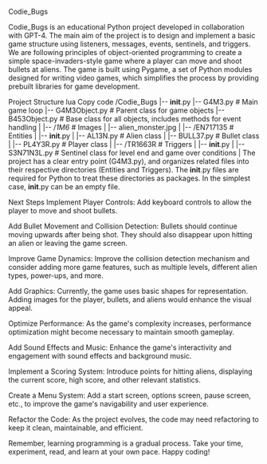Codie_Bugs

Codie_Bugs is an educational Python project developed in collaboration with GPT-4. The main aim of the project is to design and implement a basic game structure using listeners, messages, events, sentinels, and triggers. We are following principles of object-oriented programming to create a simple space-invaders-style game where a player can move and shoot bullets at aliens. The game is built using Pygame, a set of Python modules designed for writing video games, which simplifies the process by providing prebuilt libraries for game development.

Project Structure
lua
Copy code
/Codie_Bugs
|-- __init__.py
|-- G4M3.py                    # Main game loop
|-- G4M3Object.py              # Parent class for game objects
|-- B453Object.py              # Base class for all objects, includes methods for event handling
|
|-- /_1M6_                     # Images
|   |-- alien_monster.jpg
|
|-- /EN717135                  # Entities
|   |-- __init__.py
|   |-- AL13N.py               # Alien class
|   |-- BULL37.py              # Bullet class
|   |-- PL4Y3R.py              # Player class
|
|-- /TR1663R                   # Triggers
|   |-- __init__.py
|   |-- S3N71N3L.py            # Sentinel class for level end and game over conditions
|
The project has a clear entry point (G4M3.py), and organizes related files into their respective directories (Entities and Triggers). The __init__.py files are required for Python to treat these directories as packages. In the simplest case, __init__.py can be an empty file.

Next Steps
Implement Player Controls: Add keyboard controls to allow the player to move and shoot bullets.

Add Bullet Movement and Collision Detection: Bullets should continue moving upwards after being shot. They should also disappear upon hitting an alien or leaving the game screen.

Improve Game Dynamics: Improve the collision detection mechanism and consider adding more game features, such as multiple levels, different alien types, power-ups, and more.

Add Graphics: Currently, the game uses basic shapes for representation. Adding images for the player, bullets, and aliens would enhance the visual appeal.

Optimize Performance: As the game's complexity increases, performance optimization might become necessary to maintain smooth gameplay.

Add Sound Effects and Music: Enhance the game's interactivity and engagement with sound effects and background music.

Implement a Scoring System: Introduce points for hitting aliens, displaying the current score, high score, and other relevant statistics.

Create a Menu System: Add a start screen, options screen, pause screen, etc., to improve the game's navigability and user experience.

Refactor the Code: As the project evolves, the code may need refactoring to keep it clean, maintainable, and efficient.

Remember, learning programming is a gradual process. Take your time, experiment, read, and learn at your own pace. Happy coding!